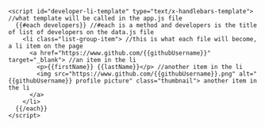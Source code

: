     <script id="developer-li-template" type="text/x-handlebars-template"> //what template will be called in the app.js file
      {{#each developers}} //#each is a method and developers is the title of list of developers on the data.js file 
        <li class="list-group-item"> //this is what each file will become, a li item on the page
          <a href="https://www.github.com/{{githubUsername}}" target="_blank"> //an item in the li
            <p>{{firstName}} {{lastName}}</p> //another item in the li 
            <img src="https://www.github.com/{{githubUsername}}.png" alt="{{githubUsername}} profile picture" class="thumbnail"> another item in the li
          </a>  
        </li>
      {{/each}}
    </script>

    

